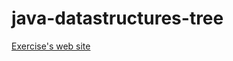 # java-datastructures-tree
[Exercise's web site](http://cslibrary.stanford.edu/110/BinaryTrees.html#java)
